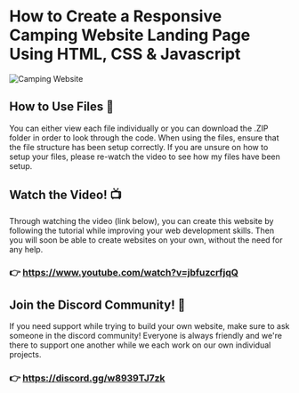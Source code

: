 # How to Create a Responsive Camping Website Landing Page Using HTML, CSS & Javascript

![Camping Website](https://github.com/Jake-Wiscombe/Responsive-Camping-Website-Landing-Page-Using-HTML-CSS-JavaScript-/assets/137406272/a05e2f50-a0a5-4135-99da-195eee3cf887)

## How to Use Files 📂
You can either view each file individually or you can download the .ZIP folder in order to look through the code. When using the files, ensure that the file structure has been setup correctly. If you are unsure on how to setup your files, please re-watch the video to see how my files have been setup.

## Watch the Video! 📺
Through watching the video (link below), you can create this website by following the tutorial while improving your web development skills. Then you will soon be able to create websites on your own, without the need for any help.
### 👉 https://www.youtube.com/watch?v=jbfuzcrfjqQ

## Join the Discord Community! 💬
If you need support while trying to build your own website, make sure to ask someone in the discord community! Everyone is always friendly and we're there to support one another while we each work on our own individual projects.
### 👉 https://discord.gg/w8939TJ7zk
